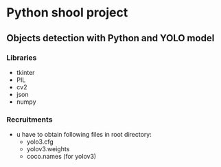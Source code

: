 # Python shool project
## Objects detection with Python and YOLO model

### Libraries
- tkinter 
- PIL 
- cv2
- json
- numpy 

### Recruitments
- u have to obtain following files in root directory:
    - yolo3.cfg
    - yolov3.weights
    - coco.names (for yolov3)